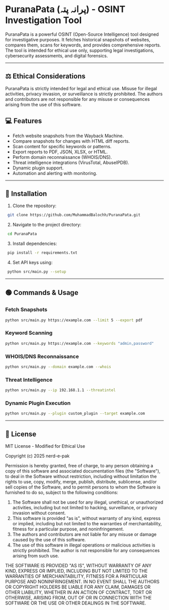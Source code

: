 # PuranaPata (پرانہ پتہ) - OSINT Investigation Tool

PuranaPata is a powerful OSINT (Open-Source Intelligence) tool designed for investigative purposes. It fetches historical snapshots of websites, compares them, scans for keywords, and provides comprehensive reports. The tool is intended for ethical use only, supporting legal investigations, cybersecurity assessments, and digital forensics.

---

## ⚖️ Ethical Considerations
PuranaPata is strictly intended for legal and ethical use. Misuse for illegal activities, privacy invasion, or surveillance is strictly prohibited. The authors and contributors are not responsible for any misuse or consequences arising from the use of this software.

## 💻 Features
- Fetch website snapshots from the Wayback Machine.
- Compare snapshots for changes with HTML diff reports.
- Scan content for specific keywords or patterns.
- Export reports to PDF, JSON, XLSX, or HTML.
- Perform domain reconnaissance (WHOIS/DNS).
- Threat intelligence integrations (VirusTotal, AbuseIPDB).
- Dynamic plugin support.
- Automation and alerting with monitoring.

---

## 🚀 Installation
1. Clone the repository:
```bash
 git clone https://github.com/MuhammadBalochh/PuranaPata.git
```
2. Navigate to the project directory:
```bash
 cd PuranaPata
```
3. Install dependencies:
```bash
 pip install -r requirements.txt
```
4. Set API keys using:
```bash
 python src/main.py --setup
```

---

## 🟢 Commands & Usage
### Fetch Snapshots
```bash
python src/main.py https://example.com --limit 5 --export pdf
```

### Keyword Scanning
```bash
python src/main.py https://example.com --keywords "admin,password"
```

### WHOIS/DNS Reconnaissance
```bash
python src/main.py --domain example.com --whois
```

### Threat Intelligence
```bash
python src/main.py --ip 192.168.1.1 --threatintel
```

### Dynamic Plugin Execution
```bash
python src/main.py --plugin custom_plugin --target example.com
```

---

## 📝 License
MIT License - Modified for Ethical Use

Copyright (c) 2025 nerd-e-pak

Permission is hereby granted, free of charge, to any person obtaining a copy of this software and associated documentation files (the "Software"), to deal in the Software without restriction, including without limitation the rights to use, copy, modify, merge, publish, distribute, sublicense, and/or sell copies of the Software, and to permit persons to whom the Software is furnished to do so, subject to the following conditions:

1. The Software shall not be used for any illegal, unethical, or unauthorized activities, including but not limited to hacking, surveillance, or privacy invasion without consent.
2. This software is provided "as is", without warranty of any kind, express or implied, including but not limited to the warranties of merchantability, fitness for a particular purpose, and noninfringement.
3. The authors and contributors are not liable for any misuse or damage caused by the use of this software.
4. The use of this software in illegal operations or malicious activities is strictly prohibited. The author is not responsible for any consequences arising from such use.

THE SOFTWARE IS PROVIDED "AS IS", WITHOUT WARRANTY OF ANY KIND, EXPRESS OR IMPLIED, INCLUDING BUT NOT LIMITED TO THE WARRANTIES OF MERCHANTABILITY, FITNESS FOR A PARTICULAR PURPOSE AND NONINFRINGEMENT. IN NO EVENT SHALL THE AUTHORS OR COPYRIGHT HOLDERS BE LIABLE FOR ANY CLAIM, DAMAGES OR OTHER LIABILITY, WHETHER IN AN ACTION OF CONTRACT, TORT OR OTHERWISE, ARISING FROM, OUT OF OR IN CONNECTION WITH THE SOFTWARE OR THE USE OR OTHER DEALINGS IN THE SOFTWARE.

